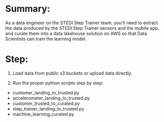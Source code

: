 # Summary:
As a data engineer on the STEDI Step Trainer team, you'll need to extract the data produced by the STEDI Step Trainer sensors and the mobile app, and curate them into a data lakehouse solution on AWS so that Data Scientists can train the learning model.

# Step:
1. Load data from public s3 buckets or upload data directly.

2. Run the proper python scripts step by step:
  * customer_landing_to_trusted.py
  * accelerometer_landing_to_trusted.py
  * customer_trusted_to_curated.py
  * step_trainer_landing_to_trusted.py
  * machine_learning_curated.py
